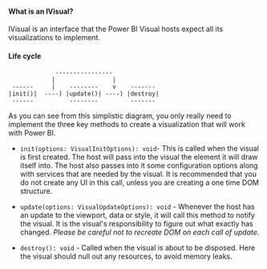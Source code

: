 #### What is an IVisual?

IVisual is an interface that the Power BI Visual hosts expect all its visualizations to implement. 

#### Life cycle

```
             ----------------
            |                |
 ------     |    --------    v    -------
|init()|  ----) |update()| ----) |destroy|
 ------          --------         -------
```
As you can see from this simplistic diagram, you only really need to implement the three key methods to create a visualization that will work with Power BI. 

* `init(options: VisualInitOptions): void`- This is called when the visual is first created. The host will pass into the visual the element it will draw itself into. The host also passes into it some configuration options along with services that are needed by the visual. It is recommended that you do not create any UI in this call, unless you are creating a one time DOM structure.

* `update(options: VisualUpdateOptions): void` - Whenever the host has an update to the viewport, data or style, it will call this method to notify the visual. It is the visual's responsibility to figure out what exactly has changed. *Please be careful not to recreate DOM on each call of update*.

* `destroy(): void` - Called when the visual is about to be disposed. Here the visual should null out any resources, to avoid memory leaks.